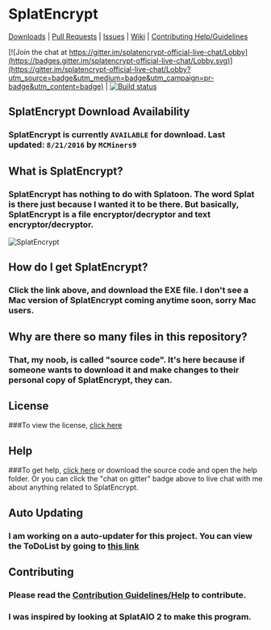# SplatEncrypt

[Downloads](https://github.com/MCMiners9/SplatEncrypt/releases) | [Pull Requests](https://github.com/MCMiners9/SplatEncrypt/pulls) | [Issues](https://github.com/MCMiners9/SplatEncrypt/issues) | [Wiki](https://github.com/MCMiners9/SplatEncrypt/wiki) | [Contributing Help/Guidelines](https://github.com/MCMiners9/SplatEncrypt/blob/master/CONTRIBUTING.md)

[![Join the chat at https://gitter.im/splatencrypt-official-live-chat/Lobby](https://badges.gitter.im/splatencrypt-official-live-chat/Lobby.svg)](https://gitter.im/splatencrypt-official-live-chat/Lobby?utm_source=badge&utm_medium=badge&utm_campaign=pr-badge&utm_content=badge) | [![Build status](https://ci.appveyor.com/api/projects/status/5e5td03wu66ufsel?svg=true)](https://ci.appveyor.com/project/MCMiners9/splatencrypt)

## SplatEncrypt Download Availability
### SplatEncrypt is currently `AVAILABLE` for download. Last updated: `8/21/2016` by `MCMiners9`

## What is SplatEncrypt?
### SplatEncrypt has nothing to do with Splatoon. The word Splat is there just because I wanted it to be there. But basically, SplatEncrypt is a file encryptor/decryptor and text encryptor/decryptor.

![SplatEncrypt](http://i.imgur.com/b1OoPD3.png)

## How do I get SplatEncrypt?
### Click the link above, and download the EXE file. I don't see a Mac version of SplatEncrypt coming anytime soon, sorry Mac users.

## Why are there so many files in this repository?
### That, my noob, is called "source code". It's here because if someone wants to download it and make changes to their personal copy of SplatEncrypt, they can.

## License
###To view the license, [click here](https://raw.githubusercontent.com/MCMiners9/SplatEncrypt/master/LICENSE)

## Help
###To get help, [click here](https://github.com/MCMiners9/SplatEncrypt/wiki) or download the source code and open the help folder. Or you can click the "chat on gitter" badge above to live chat with me about anything related to SplatEncrypt.

## Auto Updating
### I am working on a auto-updater for this project. You can view the ToDoList by going to [this link](https://github.com/MCMiners9/SplatEncrypt/blob/master/other/ToDoList.md)

## Contributing
### Please read the [Contribution Guidelines/Help](https://github.com/MCMiners9/SplatEncrypt/blob/master/CONTRIBUTING.md) to contribute.

### I was inspired by looking at SplatAIO 2 to make this program.
